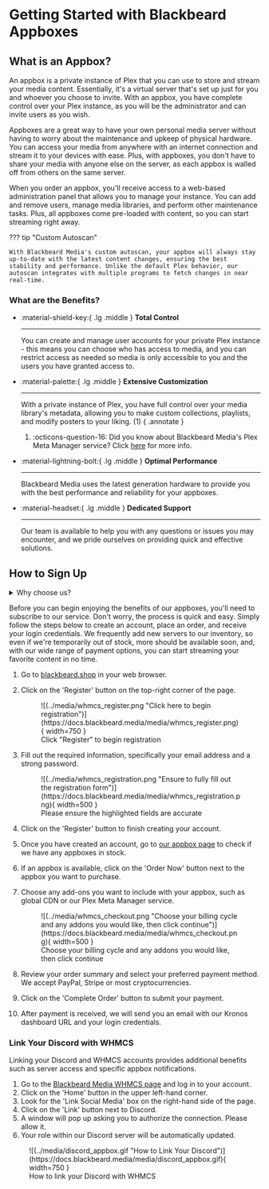 # Getting Started with Blackbeard Appboxes

## What is an Appbox?

An appbox is a private instance of Plex that you can use to store and stream your media content. Essentially, it's a virtual server that's set up just for you and whoever you choose to invite. With an appbox, you have complete control over your Plex instance, as you will be the administrator and can invite users as you wish.

Appboxes are a great way to have your own personal media server without having to worry about the maintenance and upkeep of physical hardware. You can access your media from anywhere with an internet connection and stream it to your devices with ease. Plus, with appboxes, you don't have to share your media with anyone else on the server, as each appbox is walled off from others on the same server.

When you order an appbox, you'll receive access to a web-based administration panel that allows you to manage your instance. You can add and remove users, manage media libraries, and perform other maintenance tasks. Plus, all appboxes come pre-loaded with content, so you can start streaming right away.

??? tip "Custom Autoscan"

    With Blackbeard Media's custom autoscan, your appbox will always stay up-to-date with the latest content changes, ensuring the best stability and performance. Unlike the default Plex behavior, our autoscan integrates with multiple programs to fetch changes in near real-time.

### What are the Benefits?

<div class="grid cards" markdown>

-   :material-shield-key:{ .lg .middle } __Total Control__

    ---

    You can create and manage user accounts for your private Plex instance - this means you can choose who has access to media, and you can restrict access as needed so media is only accessible to you and the users you have granted access to.

-   :material-palette:{ .lg .middle } __Extensive Customization__

    ---

    With a private instance of Plex, you have full control over your media library's metadata, allowing you to make custom collections, playlists, and modify posters to your liking. (1)
    { .annotate }
    
    1. :octicons-question-16: Did you know about Blackbeard Media's Plex Meta Manager service? Click [here](/troubleshooting/server/pmm) for more info.

-   :material-lightning-bolt:{ .lg .middle } __Optimal Performance__

    ---

    Blackbeard Media uses the latest generation hardware to provide you with the best performance and reliability for your appboxes.


-   :material-headset:{ .lg .middle } __Dedicated Support__

    ---

    Our team is available to help you with any questions or issues you may encounter, and we pride ourselves on providing quick and effective solutions.
  
</div> 

## How to Sign Up


 <details>
  <summary>Why choose us?</summary>
 <br />
 Our service is unique because we focus on providing the best quality all around - whether it's the content we offer, our hardware and network, or our community. Here are some specific features and benefits that set us apart:
 <br />
<ul>
  <li><strong>Fast and Reliable:</strong> Our global CDN, utilizing <a href="https://datapacket.com" target="_blank">Datapacket</a>'s optimized network, ensures that our server is always up and running, so you can access your favorite content whenever you want, without any lag or buffering. It even geolocates the best route from the server to each individual user so you'll get the same experience, regardless of where you are.</li>
  <li><strong>Dedicated Technical Support:</strong> We offer support through Discord and have a dedicated team that is located throughout the world, so you will get help regardless of where you live or the time of day. Our support team also provides a friendly and personalized service, so you'll never feel like you're just another number.</li>
  <li><strong>Engaging Community:</strong> We have a huge emphasis on our community and encourage all users to join our Discord to engage in conversation and help out all other users. Our community is known for being welcoming and supportive. We have regular giveaways and events as well as curated, daily questions to engage users and weekly movie selections to drive conversation and help you discover more to watch!</li>
 </ul>
  </details>

Before you can begin enjoying the benefits of our appboxes, you'll need to subscribe to our service. Don't worry, the process is quick and easy. Simply follow the steps below to create an account, place an order, and receive your login credentials. We frequently add new servers to our inventory, so even if we're temporarily out of stock, more should be available soon, and, with our wide range of payment options, you can start streaming your favorite content in no time.

1. Go to [blackbeard.shop](https://blackbeard.shop/) in your web browser.
2. Click on the 'Register' button on the top-right corner of the page.
    
    <figure markdown>
    ![(../media/whmcs_register.png "Click here to begin registration")](https://docs.blackbeard.media/media/whmcs_register.png){ width=750 }
      <figcaption>Click "Register" to begin registration</figcaption>
    </figure>
    
3. Fill out the required information, specifically your email address and a strong password.
    
    <figure markdown>
    ![(../media/whmcs_registration.png "Ensure to fully fill out the registration form")](https://docs.blackbeard.media/media/whmcs_registration.png){ width=500 }
      <figcaption>Please ensure the highlighted fields are accurate</figcaption>
    </figure>
    
4. Click on the 'Register' button to finish creating your account.
5. Once you have created an account, go to [our appbox page](https://blackbeard.shop/index.php?rp=/store/appbox) to check if we have any appboxes in stock.
6. If an appbox is available, click on the 'Order Now' button next to the appbox you want to purchase.
7. Choose any add-ons you want to include with your appbox, such as global CDN or our Plex Meta Manager service.
    
    <figure markdown>
    ![(../media/whmcs_checkout.png "Choose your billing cycle and any addons you would like, then click continue")](https://docs.blackbeard.media/media/whmcs_checkout.png){ width=500 }
      <figcaption>Choose your billing cycle and any addons you would like, then click continue</figcaption>
    </figure>
    
8. Review your order summary and select your preferred payment method. We accept PayPal, Stripe or most cryptocurrencies.
9. Click on the 'Complete Order' button to submit your payment.
10. After payment is received, we will send you an email with our Kronos dashboard URL and your login credentials.

### Link Your Discord with WHMCS

Linking your Discord and WHMCS accounts provides additional benefits such as server access and specific appbox notifications.

1. Go to the [Blackbeard Media WHMCS page](https://blackbeard.shop/) and log in to your account.
2. Click on the 'Home' button in the upper left-hand corner.
3. Look for the 'Link Social Media' box on the right-hand side of the page.
4. Click on the 'Link' button next to Discord.
5. A window will pop up asking you to authorize the connection. Please allow it.
6. Your role within our Discord server will be automatically updated.

<figure markdown>
![(../media/discord_appbox.gif "How to Link Your Discord")](https://docs.blackbeard.media/media/discord_appbox.gif){ width=750 }
  <figcaption>How to link your Discord with WHMCS</figcaption>
</figure>
